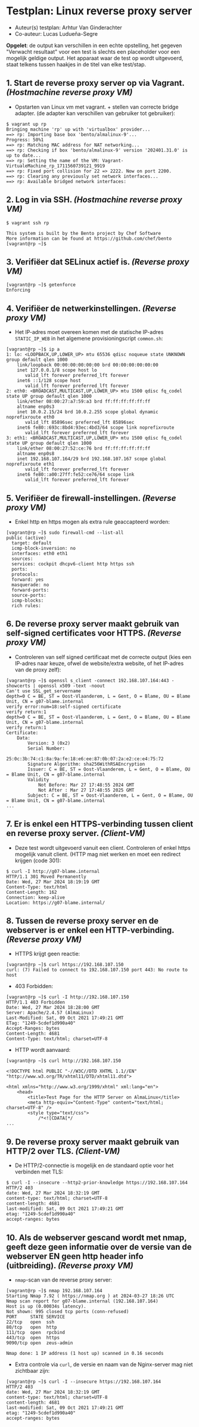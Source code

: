 # Testplan: Linux reverse proxy server

- Auteur(s) testplan: Arhtur Van Ginderachter
- Co-auteur: Lucas Ludueña-Segre

**Opgelet**: de output kan verschillen in een echte opstelling, het gegeven "Verwacht resultaat" voor een test is slechts een placeholder voor een mogelijk geldige output. Het apparaat waar de test op wordt uitgevoerd, staat telkens tussen haakjes in de titel van elke test/stap.

## 1. Start de reverse proxy server op via Vagrant. *(Hostmachine reverse proxy VM)*

- Opstarten van Linux vm met vagrant. + stellen van correcte bridge adapter. (de adapter kan verschillen van gebruiker tot gebruiker):

```
$ vagrant up rp
Bringing machine 'rp' up with 'virtualbox' provider...
==> rp: Importing base box 'bento/almalinux-9'...
Progress: 50%1
==> rp: Matching MAC address for NAT networking...
==> rp: Checking if box 'bento/almalinux-9' version '202401.31.0' is up to date...
==> rp: Setting the name of the VM: Vagrant-VirtualeMachine_rp_1711560739121_9919
==> rp: Fixed port collision for 22 => 2222. Now on port 2200.
==> rp: Clearing any previously set network interfaces...
==> rp: Available bridged network interfaces:
```

## 2. Log in via SSH. *(Hostmachine reverse proxy VM)*

```
$ vagrant ssh rp

This system is built by the Bento project by Chef Software
More information can be found at https://github.com/chef/bento
[vagrant@rp ~]$ 
```

## 3. Verifiëer dat SELinux actief is. *(Reverse proxy VM)*

```
[vagrant@rp ~]$ getenforce 
Enforcing
```

## 4. Verifiëer de netwerkinstellingen. *(Reverse proxy VM)*

- Het IP-adres moet overeen komen met de statische IP-adres `STATIC_IP_WEB` in het algemene provisioningscript `common.sh`:

```
[vagrant@rp ~]$ ip a
1: lo: <LOOPBACK,UP,LOWER_UP> mtu 65536 qdisc noqueue state UNKNOWN group default qlen 1000
    link/loopback 00:00:00:00:00:00 brd 00:00:00:00:00:00
    inet 127.0.0.1/8 scope host lo
       valid_lft forever preferred_lft forever
    inet6 ::1/128 scope host 
       valid_lft forever preferred_lft forever
2: eth0: <BROADCAST,MULTICAST,UP,LOWER_UP> mtu 1500 qdisc fq_codel state UP group default qlen 1000
    link/ether 08:00:27:a7:59:a3 brd ff:ff:ff:ff:ff:ff
    altname enp0s3
    inet 10.0.2.15/24 brd 10.0.2.255 scope global dynamic noprefixroute eth0
       valid_lft 85896sec preferred_lft 85896sec
    inet6 fe80::693c:8bd4:93ec:4bd3/64 scope link noprefixroute 
       valid_lft forever preferred_lft forever
3: eth1: <BROADCAST,MULTICAST,UP,LOWER_UP> mtu 1500 qdisc fq_codel state UP group default qlen 1000
    link/ether 08:00:27:52:ce:76 brd ff:ff:ff:ff:ff:ff
    altname enp0s8
    inet 192.168.107.164/29 brd 192.168.107.167 scope global noprefixroute eth1
       valid_lft forever preferred_lft forever
    inet6 fe80::a00:27ff:fe52:ce76/64 scope link 
       valid_lft forever preferred_lft forever
```

## 5. Verifiëer de firewall-instellingen. *(Reverse proxy VM)*

- Enkel http en https mogen als extra rule geaccapteerd worden:

```
[vagrant@rp ~]$ sudo firewall-cmd --list-all
public (active)
  target: default
  icmp-block-inversion: no
  interfaces: eth0 eth1
  sources: 
  services: cockpit dhcpv6-client http https ssh
  ports: 
  protocols: 
  forward: yes
  masquerade: no
  forward-ports: 
  source-ports: 
  icmp-blocks: 
  rich rules: 
```

## 6. De reverse proxy server maakt gebruik van self-signed certificates voor HTTPS. *(Reverse proxy VM)*

- Controleren van self signed certificaat met de correcte output (kies een IP-adres naar keuze, ofwel de website/extra website, of het IP-adres van de proxy zelf):

```
[vagrant@rp ~]$ openssl s_client -connect 192.168.107.164:443 -showcerts | openssl x509 -text -noout
Can't use SSL_get_servername
depth=0 C = BE, ST = Oost-Vlaanderem, L = Gent, O = Blame, OU = Blame Unit, CN = g07-blame.internal
verify error:num=18:self-signed certificate
verify return:1
depth=0 C = BE, ST = Oost-Vlaanderem, L = Gent, O = Blame, OU = Blame Unit, CN = g07-blame.internal
verify return:1
Certificate:
    Data:
        Version: 3 (0x2)
        Serial Number:
            25:0c:3b:74:c1:8a:9a:fe:18:e6:ee:87:0b:07:2a:e2:ce:e4:75:72
        Signature Algorithm: sha256WithRSAEncryption
        Issuer: C = BE, ST = Oost-Vlaanderem, L = Gent, O = Blame, OU = Blame Unit, CN = g07-blame.internal
        Validity
            Not Before: Mar 27 17:48:55 2024 GMT
            Not After : Mar 27 17:48:55 2025 GMT
        Subject: C = BE, ST = Oost-Vlaanderem, L = Gent, O = Blame, OU = Blame Unit, CN = g07-blame.internal
...
```

## 7. Er is enkel een HTTPS-verbinding tussen client en reverse proxy server. *(Client-VM)*

- Deze test wordt uitgevoerd vanuit een client. Controleren of enkel https mogelijk vanuit client. (HTTP mag niet werken en moet een redirect krijgen (code 301):

```
$ curl -I http://g07-blame.internal
HTTP/1.1 301 Moved Permanently
Date: Wed, 27 Mar 2024 18:19:19 GMT
Content-Type: text/html
Content-Length: 162
Connection: keep-alive
Location: https://g07-blame.internal/
```

## 8. Tussen de reverse proxy server en de webserver is er enkel een HTTP-verbinding. *(Reverse proxy VM)*

- HTTPS krijgt geen reactie:

```
[vagrant@rp ~]$ curl https://192.168.107.150
curl: (7) Failed to connect to 192.168.107.150 port 443: No route to host
```

- 403 Forbidden:

```
[vagrant@rp ~]$ curl -I http://192.168.107.150
HTTP/1.1 403 Forbidden
Date: Wed, 27 Mar 2024 18:28:00 GMT
Server: Apache/2.4.57 (AlmaLinux)
Last-Modified: Sat, 09 Oct 2021 17:49:21 GMT
ETag: "1249-5cdef1d990a40"
Accept-Ranges: bytes
Content-Length: 4681
Content-Type: text/html; charset=UTF-8

```

- HTTP wordt aanvaard:

```
[vagrant@rp ~]$ curl http://192.168.107.150

<!DOCTYPE html PUBLIC "-//W3C//DTD XHTML 1.1//EN" "http://www.w3.org/TR/xhtml11/DTD/xhtml11.dtd">

<html xmlns="http://www.w3.org/1999/xhtml" xml:lang="en">
	<head>
		<title>Test Page for the HTTP Server on AlmaLinux</title>
		<meta http-equiv="Content-Type" content="text/html; charset=UTF-8" />
		<style type="text/css">
			/*<![CDATA[*/
...
```

## 9. De reverse proxy server maakt gebruik van HTTP/2 over TLS. *(Client-VM)*

- De HTTP/2-connectie is mogelijk en de standaard optie voor het verbinden met TLS:

```
$ curl -I --insecure --http2-prior-knowledge https://192.168.107.164
HTTP/2 403 
date: Wed, 27 Mar 2024 18:32:19 GMT
content-type: text/html; charset=UTF-8
content-length: 4681
last-modified: Sat, 09 Oct 2021 17:49:21 GMT
etag: "1249-5cdef1d990a40"
accept-ranges: bytes

```

## 10. Als de webserver gescand wordt met nmap, geeft deze geen informatie over de versie van de webserver EN geen http header info (uitbreiding). *(Reverse proxy VM)*

- `nmap`-scan van de reverse proxy server:

```
[vagrant@rp ~]$ nmap 192.168.107.164
Starting Nmap 7.92 ( https://nmap.org ) at 2024-03-27 18:26 UTC
Nmap scan report for g07-blame.internal (192.168.107.164)
Host is up (0.00034s latency).
Not shown: 995 closed tcp ports (conn-refused)
PORT     STATE SERVICE
22/tcp   open  ssh
80/tcp   open  http
111/tcp  open  rpcbind
443/tcp  open  https
9090/tcp open  zeus-admin

Nmap done: 1 IP address (1 host up) scanned in 0.16 seconds
```

- Extra controle via `curl`, de versie en naam van de Nginx-server mag niet zichtbaar zijn:

```
[vagrant@rp ~]$ curl -I --insecure https://192.168.107.164
HTTP/2 403 
date: Wed, 27 Mar 2024 18:32:19 GMT
content-type: text/html; charset=UTF-8
content-length: 4681
last-modified: Sat, 09 Oct 2021 17:49:21 GMT
etag: "1249-5cdef1d990a40"
accept-ranges: bytes

```